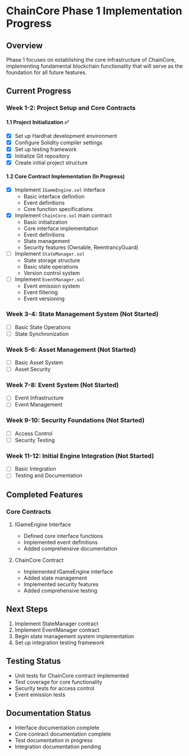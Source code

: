 # ChainCore Phase 1 Implementation Progress

## Overview
Phase 1 focuses on establishing the core infrastructure of ChainCore, implementing fundamental blockchain functionality that will serve as the foundation for all future features.

## Current Progress

### Week 1-2: Project Setup and Core Contracts

#### 1.1 Project Initialization ✅
- [x] Set up Hardhat development environment
- [x] Configure Solidity compiler settings
- [x] Set up testing framework
- [x] Initialize Git repository
- [x] Create initial project structure

#### 1.2 Core Contract Implementation (In Progress)
- [x] Implement `IGameEngine.sol` interface
  - Basic interface definition
  - Event definitions
  - Core function specifications
- [x] Implement `ChainCore.sol` main contract
  - Basic initialization
  - Core interface implementation
  - Event definitions
  - State management
  - Security features (Ownable, ReentrancyGuard)
- [ ] Implement `StateManager.sol`
  - State storage structure
  - Basic state operations
  - Version control system
- [ ] Implement `EventManager.sol`
  - Event emission system
  - Event filtering
  - Event versioning

### Week 3-4: State Management System (Not Started)
- [ ] Basic State Operations
- [ ] State Synchronization

### Week 5-6: Asset Management (Not Started)
- [ ] Basic Asset System
- [ ] Asset Security

### Week 7-8: Event System (Not Started)
- [ ] Event Infrastructure
- [ ] Event Management

### Week 9-10: Security Foundations (Not Started)
- [ ] Access Control
- [ ] Security Testing

### Week 11-12: Initial Engine Integration (Not Started)
- [ ] Basic Integration
- [ ] Testing and Documentation

## Completed Features

### Core Contracts
1. IGameEngine Interface
   - Defined core interface functions
   - Implemented event definitions
   - Added comprehensive documentation

2. ChainCore Contract
   - Implemented IGameEngine interface
   - Added state management
   - Implemented security features
   - Added comprehensive testing

## Next Steps
1. Implement StateManager contract
2. Implement EventManager contract
3. Begin state management system implementation
4. Set up integration testing framework

## Testing Status
- Unit tests for ChainCore contract implemented
- Test coverage for core functionality
- Security tests for access control
- Event emission tests

## Documentation Status
- Interface documentation complete
- Core contract documentation complete
- Test documentation in progress
- Integration documentation pending 